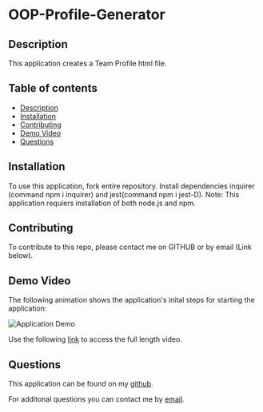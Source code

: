 # OOP-Profile-Generator

## Description
This application creates a Team Profile html file.

## Table of contents
- [Description](#Description)
- [Installation](#Installation)
- [Contributing](#Contributing)
- [Demo Video](#DemoVideo)
- [Questions](#Questions)

## Installation
To use this application, fork entire repository. Install dependencies inquirer (command npm i inquirer) and jest(command npm i jest-D). Note: This application requiers installation of both node.js and npm.


## Contributing
To contribute to this repo, please contact me on GITHUB or by email (Link below).


## Demo Video

The following animation shows the application's inital steps for starting the application:

![Application Demo](./TeamProfileDemo.gif)

Use the following [link](https://drive.google.com/file/d/1QKLQVGGummx_kvzyX87KGtdlJeCFgVJg/view) to access the full length video.


## Questions
This application can be found on my [github](https://www.github.com/cassiep1986?tab=repositories/).

For additonal questions you can contact me by [email](mailto:cassiep1986@gmail.com).
